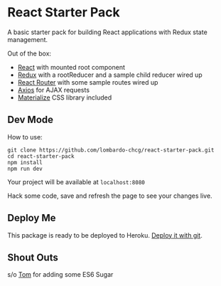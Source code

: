 # React Starter Pack

A basic starter pack for building React applications with Redux state management.

Out of the box:
* [React](https://facebook.github.io/react/) with mounted root component
* [Redux](https://github.com/reactjs/redux) with a rootReducer and a sample child reducer wired up
* [React Router](https://github.com/reactjs/react-router) with some sample routes wired up
* [Axios](https://github.com/mzabriskie/axios) for AJAX requests
* [Materialize](http://materializecss.com/) CSS library included

## Dev Mode
How to use:
```
git clone https://github.com/lombardo-chcg/react-starter-pack.git
cd react-starter-pack
npm install
npm run dev
```
Your project will be available at `localhost:8080`

Hack some code, save and refresh the page to see your changes live.

## Deploy Me
This package is ready to be deployed to Heroku.  [Deploy it with git](https://devcenter.heroku.com/articles/git).

## Shout Outs
s/o [Tom](https://github.com/tomsapps) for adding some ES6 Sugar
